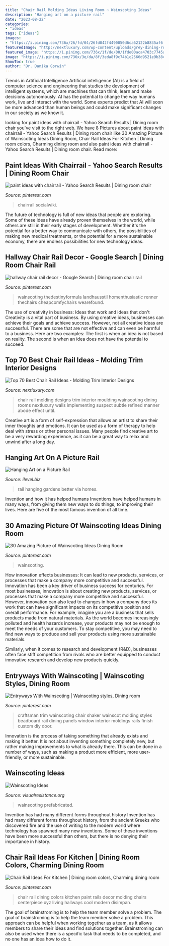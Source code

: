```yaml
---
title: "Chair Rail Molding Ideas Living Room ~ Wainscoting Ideas"
description: "Hanging art on a picture rail"
date: "2023-08-22"
categories:
- "ideas"
tags: ["ideas"]
images:
- "https://i.pinimg.com/736x/26/fd/04/26fd042f4490050d6ca62122b8835af6.jpg"
featuredImage: "http://nextluxury.com/wp-content/uploads/grey-dining-room-chair-rail-interior-ideas.jpg"
featured_image: "https://i.pinimg.com/736x/1f/de/00/1fde00aca4703c7745a0acdfd2288a2c.jpg"
image: "https://i.pinimg.com/736x/3e/da/8f/3eda8f9c74b1c2566d9521e9b38cfa61--craftsman-interior-interior-trim.jpg"
ShowToc: true
author: "Dr. Danika Corwin"
---
```



Trends in Artificial Intelligence
Artificial intelligence (AI) is a field of computer science and engineering that studies the development of intelligent systems, which are machines that can think, learn and make decisions autonomously. AI has the potential to change the way humans work, live and interact with the world. Some experts predict that AI will soon be more advanced than human beings and could make significant changes in our society as we know it.

	

		
looking for paint ideas with chairrail - Yahoo Search Results | Dining room chair you've visit to the right web. We have 8 Pictures about paint ideas with chairrail - Yahoo Search Results | Dining room chair like 30 Amazing Picture of Wainscoting Ideas Dining Room, Chair Rail Ideas For Kitchen | Dining room colors, Charming dining room and also paint ideas with chairrail - Yahoo Search Results | Dining room chair. Read more:
		
    
## Paint Ideas With Chairrail - Yahoo Search Results | Dining Room Chair

<img loading=lazy src="https://i.pinimg.com/736x/12/ee/c3/12eec381913d681f7f58cc0be32992fe.jpg" onerror="this.onerror=null;this.src='https://tse2.mm.bing.net/th?id=OIP.dZZjbpFoybvBbpYhv8F0OwHaFj&amp;pid=15.1';" alt="paint ideas with chairrail - Yahoo Search Results | Dining room chair">

_Source: pinterest.com_

>chairrail socialwiki. 

	

The future of technology is full of new ideas that people are exploring. Some of these ideas have already proven themselves in the world, while others are still in their early stages of development. Whether it's the potential for a better way to communicate with others, the possibilities of making new medical treatments, or the potential for a more sustainable economy, there are endless possibilities for new technology ideas.

    
## Hallway Chair Rail Decor - Google Search | Dining Room Chair Rail

<img loading=lazy src="https://i.pinimg.com/736x/26/fd/04/26fd042f4490050d6ca62122b8835af6.jpg" onerror="this.onerror=null;this.src='https://tse1.mm.bing.net/th?id=OIP.chQxHBeHUUGEie--VoKdUAHaJ4&amp;pid=15.1';" alt="hallway chair rail decor - Google Search | Dining room chair rail">

_Source: pinterest.com_

>wainscoting thedestinyformula landhausstil homenthusiastic renner thechairs cheapcomfychairs wearefound. 

	

The use of creativity in business: Ideas that work and ideas that don't
Creativity is a vital part of business. By using creative ideas, businesses can achieve their goals and achieve success. However, not all creative ideas are successful. There are some that are not effective and can even be harmful to a business. Here are two examples: The first is when an idea is not based on reality. The second is when an idea does not have the potential to succeed.

    
## Top 70 Best Chair Rail Ideas - Molding Trim Interior Designs

<img loading=lazy src="http://nextluxury.com/wp-content/uploads/grey-dining-room-chair-rail-interior-ideas.jpg" onerror="this.onerror=null;this.src='https://tse3.mm.bing.net/th?id=OIP.3lQfLbhOAh6evAzWqcYZMAHaFj&amp;pid=15.1';" alt="Top 70 Best Chair Rail Ideas - Molding Trim Interior Designs">

_Source: nextluxury.com_

>chair rail molding designs trim interior moulding wainscoting dining rooms nextluxury walls implementing suspect subtle refined manner abode effect until. 

	

Creative art is a form of self-expression that allows an artist to share their inner thoughts and emotions. It can be used as a form of therapy to help deal with stress or other personal issues. Many people find creative art to be a very rewarding experience, as it can be a great way to relax and unwind after a long day.

    
## Hanging Art On A Picture Rail

<img loading=lazy src="https://40koz3udz61jkgrj2hnhjd19-wpengine.netdna-ssl.com/wp-content/uploads/2015/08/picture-rail-bhg.jpg" onerror="this.onerror=null;this.src='https://tse1.mm.bing.net/th?id=OIP.9d0n3m4HdSTgpGwtXjmvngHaJ4&amp;pid=15.1';" alt="Hanging Art on a Picture Rail">

_Source: ilevel.biz_

>rail hanging gardens better via homes. 

	

Invention and how it has helped humans
Inventions have helped humans in many ways, from giving them new ways to do things, to improving their lives. Here are five of the most famous invention of all time.

    
## 30 Amazing Picture Of Wainscoting Ideas Dining Room

<img loading=lazy src="https://i.pinimg.com/736x/22/a5/1a/22a51a49421899a1c2ebcc153349e7a5.jpg" onerror="this.onerror=null;this.src='https://tse2.mm.bing.net/th?id=OIP.J5FWmsq9w5uTWBluledUEAHaJ3&amp;pid=15.1';" alt="30 Amazing Picture of Wainscoting Ideas Dining Room">

_Source: pinterest.com_

>wainscoting. 

	

How innovation effects businesses: It can lead to new products, services, or processes that make a company more competitive and successful.
Innovation has been a key driver of business success for centuries. For most businesses, innovation is about creating new products, services, or processes that make a company more competitive and successful. However, innovation can also lead to changes in how a company does its work that can have significant impacts on its competitive position and overall performance.
For example, imagine you are a business that sells products made from natural materials. As the world becomes increasingly polluted and health hazards increase, your products may not be enough to meet the needs of your customers. To stay competitive, you may need to find new ways to produce and sell your products using more sustainable materials.

Similarly, when it comes to research and development (R&D), businesses often face stiff competition from rivals who are better equipped to conduct innovative research and develop new products quickly.

    
## Entryways With Wainscoting | Wainscoting Styles, Dining Room

<img loading=lazy src="https://i.pinimg.com/736x/3e/da/8f/3eda8f9c74b1c2566d9521e9b38cfa61--craftsman-interior-interior-trim.jpg" onerror="this.onerror=null;this.src='https://tse3.mm.bing.net/th?id=OIP.tlp_p-XlbsoYiBYoXLPedQHaFh&amp;pid=15.1';" alt="Entryways With Wainscoting | Wainscoting styles, Dining room">

_Source: pinterest.com_

>craftsman trim wainscoting chair shaker wainscot molding styles beadboard rail dining panels window interior moldings rails finish custom diy door. 

	

Innovation is the process of taking something that already exists and making it better. It is not about inventing something completely new, but rather making improvements to what is already there. This can be done in a number of ways, such as making a product more efficient, more user-friendly, or more sustainable.

    
## Wainscoting Ideas

<img loading=lazy src="http://visualresistance.org/wp-content/uploads/2014/06/prefabricated-wainscoting.jpg" onerror="this.onerror=null;this.src='https://tse4.mm.bing.net/th?id=OIP.R7NuBvGQKqLxhZCrqufxRgHaHa&amp;pid=15.1';" alt="Wainscoting Ideas">

_Source: visualresistance.org_

>wainscoting prefabricated. 

	

Invention has had many different forms throughout history
Invention has had many different forms throughout history, from the ancient Greeks who discovered fire and the use of writing to the modern world where technology has spawned many new inventions. Some of these inventions have been more successful than others, but there is no denying their importance in history.

    
## Chair Rail Ideas For Kitchen | Dining Room Colors, Charming Dining Room

<img loading=lazy src="https://i.pinimg.com/736x/1f/de/00/1fde00aca4703c7745a0acdfd2288a2c.jpg" onerror="this.onerror=null;this.src='https://tse2.mm.bing.net/th?id=OIP.LPWR60xEuI9Rf2KdpXr3JAHaFj&amp;pid=15.1';" alt="Chair Rail Ideas For Kitchen | Dining room colors, Charming dining room">

_Source: pinterest.com_

>chair rail dining colors kitchen paint rails decor molding chairs centerpiece xyz living hallways cool modern disimpan. 

	

The goal of brainstroming is to help the team member solve a problem.
The goal of brainstroming is to help the team member solve a problem. This approach can be helpful when working together as a team, as it allows members to share their ideas and find solutions together. Brainstroming can also be used when there is a specific task that needs to be completed, and no one has an idea how to do it.

